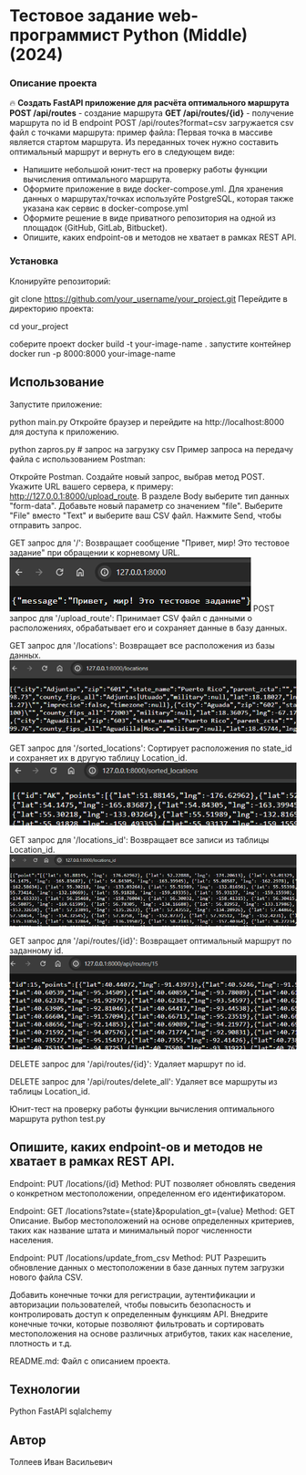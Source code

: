 # Тестовое задание web-программист Python (Middle) (2024)

### Описание проекта
🔥 **Создать FastAPI приложение для расчёта оптимального маршрута**
**POST /api/routes** - создание маршрута
**GET /api/routes/{id}** - получение маршрута по id
В endpoint POST /api/routes?format=csv загружается csv файл с точками маршрута: пример файла:
Первая точка в массиве является стартом маршрута.
Из переданных точек нужно составить оптимальный маршрут и вернуть его в следующем виде:
- Напишите небольшой юнит-тест на проверку работы функции вычисления оптимального маршрута.
- Оформите приложение в виде docker-compose.yml. Для хранения данных о маршрутах/точках используйте PostgreSQL, которая также указана как сервис в docker-compose.yml
- Оформите решение в виде приватного репозитория на одной из площадок (GitHub, GitLab, Bitbucket).
- Опишите, каких endpoint-ов и методов не хватает в рамках REST API.


### Установка
Клонируйте репозиторий:

git clone https://github.com/your_username/your_project.git
Перейдите в директорию проекта:

cd your_project

соберите проект
docker build -t your-image-name .
запустите контейнер
docker run -p 8000:8000 your-image-name

## Использование
Запустите приложение:

python main.py
Откройте браузер и перейдите на http://localhost:8000 для доступа к приложению.

python zapros.py # запрос на загрузку csv
Пример запроса на передачу файла с использованием Postman:

Откройте Postman.
Создайте новый запрос, выбрав метод POST.
Укажите URL вашего сервера, к примеру: http://127.0.0.1:8000/upload_route.
В разделе Body выберите тип данных "form-data".
Добавьте новый параметр со значением "file". Выберите "File" вместо "Text" и выберите ваш CSV файл.
Нажмите Send, чтобы отправить запрос.

GET запрос для '/': Возвращает сообщение "Привет, мир! Это тестовое задание" при обращении к корневому URL.
![result](img/2024-02-21_13-40-20.png)
POST запрос для '/upload_route': Принимает CSV файл с данными о расположениях, обрабатывает его и сохраняет данные в базу данных.

GET запрос для '/locations': Возвращает все расположения из базы данных.
![result](img/2024-02-21_13-41-03.png)

GET запрос для '/sorted_locations': Сортирует расположения по state_id и сохраняет их в другую таблицу Location_id.
![result](img/2024-02-21_13-41-20.png)

GET запрос для '/locations_id': Возвращает все записи из таблицы Location_id.
![result](img/2024-02-21_13-41-38.png)

GET запрос для '/api/routes/{id}': Возвращает оптимальный маршрут по заданному id.
![result](img/2024-02-21_13-42-08.png)

DELETE запрос для '/api/routes/{id}': Удаляет маршрут по id.

DELETE запрос для '/api/routes/delete_all': Удаляет все маршруты из таблицы Location_id.

Юнит-тест на проверку работы функции вычисления оптимального маршрута
python test.py

## Опишите, каких endpoint-ов и методов не хватает в рамках REST API.

Endpoint: PUT /locations/{id}
Method: PUT позволяет обновлять сведения о конкретном местоположении, определенном его идентификатором.

Endpoint: GET /locations?state={state}&population_gt={value}
Method: GET Описание. Выбор местоположений на основе определенных критериев, таких как название штата и минимальный порог численности населения.

Endpoint: PUT /locations/update_from_csv
Method: PUT Разрешить обновление данных о местоположении в базе данных путем загрузки нового файла CSV.

Добавить конечные точки для регистрации, аутентификации и авторизации пользователей, чтобы повысить безопасность и контролировать доступ к определенным функциям API.
Внедрите конечные точки, которые позволяют фильтровать и сортировать местоположения на основе различных атрибутов, таких как население, плотность и т.д.

README.md: Файл с описанием проекта.

## Технологии
Python
FastAPI
sqlalchemy

## Автор
Толпеев Иван Васильевич